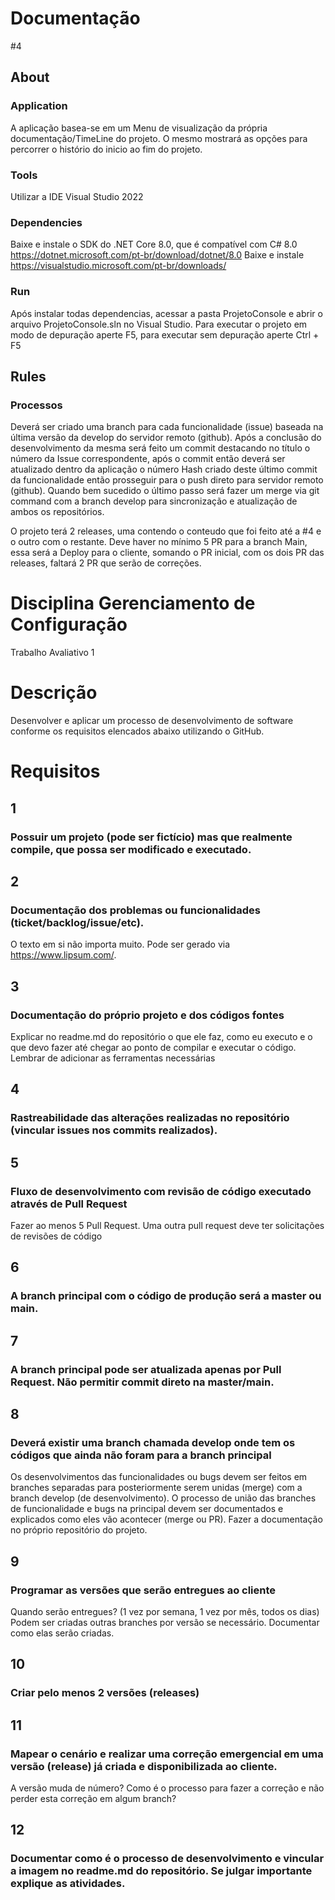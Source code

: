# Documentação
#4

## About

### Application
A aplicação basea-se em um Menu de visualização da própria documentação/TimeLine do projeto. O mesmo mostrará as opções para percorrer o histório do inicio ao fim do projeto.

### Tools
Utilizar a IDE Visual Studio 2022

### Dependencies
Baixe e instale o SDK do .NET Core 8.0, que é compatível com C# 8.0 https://dotnet.microsoft.com/pt-br/download/dotnet/8.0
Baixe e instale https://visualstudio.microsoft.com/pt-br/downloads/

### Run
Após instalar todas dependencias, acessar a pasta ProjetoConsole e abrir o arquivo ProjetoConsole.sln no Visual Studio. Para executar o projeto em modo de depuração aperte F5, para executar sem depuração aperte Ctrl + F5

## Rules

### Processos
Deverá ser criado uma branch para cada funcionalidade (issue) baseada na última versão da develop do servidor remoto (github). Após a conclusão do desenvolvimento da mesma será feito um commit destacando no título o número da Issue correspondente, após o commit então deverá ser atualizado dentro da aplicação o número Hash criado deste último commit da funcionalidade então prosseguir para o push direto para servidor remoto (github). Quando bem sucedido o último passo será fazer um merge via git command com a branch develop para sincronização e atualização de ambos os repositórios.

O projeto terá 2 releases, uma contendo o conteudo que foi feito até a #4 e o outro com o restante. Deve haver no mínimo 5 PR para a branch Main, essa será a Deploy para o cliente, somando o PR inicial, com os dois PR das releases, faltará 2 PR que serão de correções.

# Disciplina Gerenciamento de Configuração
Trabalho Avaliativo 1 
# Descrição
Desenvolver e aplicar um processo de desenvolvimento de software conforme os requisitos elencados abaixo utilizando o GitHub.
# Requisitos 
## 1
### Possuir um projeto (pode ser fictício) mas que realmente compile, que possa ser modificado e executado.
## 2
### Documentação dos problemas ou funcionalidades (ticket/backlog/issue/etc). 
O texto em si não importa muito. Pode ser gerado via https://www.lipsum.com/.
## 3 
### Documentação do próprio projeto e dos códigos fontes
Explicar no readme.md do repositório o que ele faz, como eu executo e o que devo fazer até chegar ao ponto de compilar e executar o código.
Lembrar de adicionar as ferramentas necessárias
## 4
### Rastreabilidade das alterações realizadas no repositório (vincular issues nos commits realizados).
## 5
### Fluxo de desenvolvimento com revisão de código executado através de Pull Request
Fazer ao menos 5 Pull Request.
Uma outra pull request deve ter solicitações de revisões de código
## 6
### A branch principal com o código de produção será a master ou main.
## 7
### A branch principal pode ser atualizada apenas por Pull Request. Não permitir commit direto na master/main.
## 8
### Deverá existir uma branch chamada develop onde tem os códigos que ainda não foram para a branch principal
Os desenvolvimentos das funcionalidades ou bugs devem ser feitos em branches separadas para posteriormente serem unidas (merge) com a branch develop (de desenvolvimento).
O processo de união das branches de funcionalidade e bugs na principal devem ser documentados e explicados como eles vão acontecer (merge ou PR). Fazer a documentação no próprio repositório do projeto.
## 9
### Programar as versões que serão entregues ao cliente
Quando serão entregues? (1 vez por semana, 1 vez por mês, todos os dias)
Podem ser criadas outras branches por versão se necessário. Documentar como elas serão criadas.
## 10
### Criar pelo menos 2 versões (releases)
## 11
### Mapear o cenário e realizar uma correção emergencial em uma versão (release) já criada e disponibilizada ao cliente.
A versão muda de número?
Como é o processo para fazer a correção e não perder esta correção em algum branch?
## 12
### Documentar como é o processo de desenvolvimento e vincular a imagem no readme.md do repositório. Se julgar importante explique as atividades.


